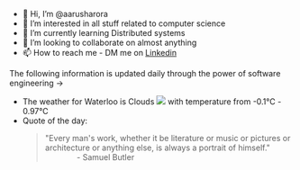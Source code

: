 - 👋 Hi, I’m @aarusharora
- 👀 I’m interested in all stuff related to computer science
- 🌱 I’m currently learning Distributed systems
- 💞️ I’m looking to collaborate on almost anything
- 📫 How to reach me - DM me on [Linkedin](https://www.linkedin.com/in/aarusharora789/)

The following information is updated daily through the power of software engineering ->
- The weather for Waterloo is Clouds ![](https://openweathermap.org/img/wn/04d.png) with temperature from -0.1℃ - 0.97℃
- Quote of the day:  
	> "Every man's work, whether it be literature or music or pictures or architecture or anything else, is always a portrait of himself."  
	> &emsp;&emsp;&emsp;&emsp;- Samuel Butler
